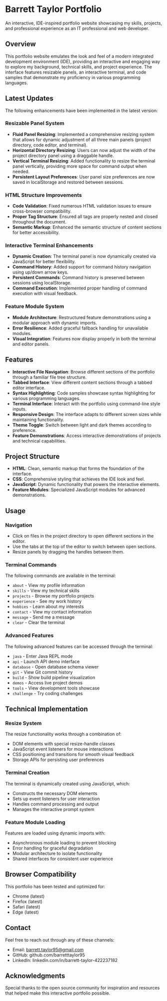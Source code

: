 # Barrett Taylor Portfolio

An interactive, IDE-inspired portfolio website showcasing my skills, projects, and professional experience as an IT professional and web developer.

## Overview

This portfolio website emulates the look and feel of a modern integrated development environment (IDE), providing an interactive and engaging way to explore my background, technical skills, and project experience. The interface features resizable panels, an interactive terminal, and code samples that demonstrate my proficiency in various programming languages.

## Latest Updates

The following enhancements have been implemented in the latest version:

### Resizable Panel System
- **Fluid Panel Resizing**: Implemented a comprehensive resizing system that allows for dynamic adjustment of all three main panels (project directory, code editor, and terminal).
- **Horizontal Directory Resizing**: Users can now adjust the width of the project directory panel using a draggable handle.
- **Vertical Terminal Resizing**: Added functionality to resize the terminal panel vertically, providing more space for command output when needed.
- **Persistent Layout Preferences**: User panel size preferences are now saved in localStorage and restored between sessions.

### HTML Structure Improvements
- **Code Validation**: Fixed numerous HTML validation issues to ensure cross-browser compatibility.
- **Proper Tag Structure**: Ensured all tags are properly nested and closed throughout the document.
- **Semantic Markup**: Enhanced the semantic structure of content sections for better accessibility.

### Interactive Terminal Enhancements
- **Dynamic Creation**: The terminal panel is now dynamically created via JavaScript for better flexibility.
- **Command History**: Added support for command history navigation using up/down arrow keys.
- **Persistent Commands**: Command history is preserved between sessions using localStorage.
- **Command Execution**: Implemented proper handling of command execution with visual feedback.

### Feature Module System
- **Module Architecture**: Restructured feature demonstrations using a modular approach with dynamic imports.
- **Error Resilience**: Added graceful fallback handling for unavailable modules.
- **Visual Integration**: Features now display properly in both the terminal and editor panels.

## Features

- **Interactive File Navigation**: Browse different sections of the portfolio through a familiar file tree structure.
- **Tabbed Interface**: View different content sections through a tabbed editor interface.
- **Syntax Highlighting**: Code samples showcase syntax highlighting for various programming languages.
- **Terminal Interface**: Interact with the portfolio using command-line style inputs.
- **Responsive Design**: The interface adapts to different screen sizes while maintaining functionality.
- **Theme Toggle**: Switch between light and dark themes according to preference.
- **Feature Demonstrations**: Access interactive demonstrations of projects and technical capabilities.

## Project Structure

- **HTML**: Clean, semantic markup that forms the foundation of the interface.
- **CSS**: Comprehensive styling that achieves the IDE look and feel.
- **JavaScript**: Dynamic functionality that powers the interactive elements.
- **Feature Modules**: Specialized JavaScript modules for advanced demonstrations.

## Usage

### Navigation

- Click on files in the project directory to open different sections in the editor.
- Use the tabs at the top of the editor to switch between open sections.
- Resize panels by dragging the handles between them.

### Terminal Commands

The following commands are available in the terminal:

- `about` - View my profile information
- `skills` - View my technical skills
- `projects` - Browse my portfolio projects
- `experience` - See my work history
- `hobbies` - Learn about my interests
- `contact` - View my contact information
- `message` - Send me a message
- `clear` - Clear the terminal

### Advanced Features

The following advanced features can be accessed through the terminal:

- `java` - Enter Java REPL mode
- `api` - Launch API demo interface
- `database` - Open database schema viewer
- `git` - View Git commit history
- `build` - Show build pipeline visualization
- `demos` - Access live project demos
- `tools` - View development tools showcase
- `challenge` - Try coding challenges

## Technical Implementation

### Resize System

The resize functionality works through a combination of:
- DOM elements with special resize-handle classes
- JavaScript event listeners for mouse interactions
- CSS positioning and transitions for smooth visual feedback
- Storage APIs for persisting user preferences

### Terminal Creation

The terminal is dynamically created using JavaScript, which:
- Constructs the necessary DOM elements
- Sets up event listeners for user interaction
- Handles command processing and output
- Manages the interactive prompt system

### Feature Module Loading

Features are loaded using dynamic imports with:
- Asynchronous module loading to prevent blocking
- Error handling for graceful degradation
- Modular architecture to isolate functionality
- Shared interfaces for consistent user experience

## Browser Compatibility

This portfolio has been tested and optimized for:
- Chrome (latest)
- Firefox (latest)
- Safari (latest)
- Edge (latest)

## Contact

Feel free to reach out through any of these channels:

- Email: barrett.taylor95@gmail.com
- GitHub: github.com/barretttaylor95
- LinkedIn: linkedin.com/in/barrett-taylor-422237182

## Acknowledgments

Special thanks to the open source community for inspiration and resources that helped make this interactive portfolio possible.